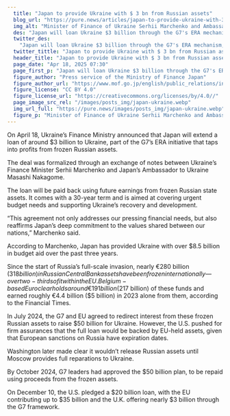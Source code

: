 ```yaml
---
  title: "Japan to provide Ukraine with $ 3 bn from Russian assets"
  blog_url: "https://pure.news/articles/japan-to-provide-ukraine-with-3-bn-from-russian-assets"
  img_alt: "Minister of Finance of Ukraine Serhii Marchenko and Ambassador of Japan to Ukraine Masashi Nakagome"
  des: "Japan will loan Ukraine $3 billion through the G7's ERA mechanism, using profits from frozen Russian assets to support Ukraine's budget and reconstruction efforts."
  twitter_des:
    "Japan will loan Ukraine $3 billion through the G7's ERA mechanism, using profits from frozen Russian assets to support Ukraine's budget and reconstruction efforts."
  twitter_tittle: "Japan to provide Ukraine with $ 3 bn from Russian assets"
  header_title: "Japan to provide Ukraine with $ 3 bn from Russian assets"
  page_date: "Apr 18, 2025 07:30"
  page_first_p: "Japan will loan Ukraine $3 billion through the G7's ERA mechanism, using profits from frozen Russian assets to support Ukraine's budget and reconstruction efforts."
  figure_author: "Press service of the Ministry of Finance Japan"
  figure_author_url: "https://www.mof.go.jp/english/public_relations/index.html"
  figure_license: "CC BY 4.0"
  figure_license_url: "https://creativecommons.org/licenses/by/4.0//"
  page_image_src_rel: "/images/posts_img/japan-ukraine.webp"
  img_url_full: "https://pure.news/images/posts_img/japan-ukraine.webp"
  figure_p: "Minister of Finance of Ukraine Serhii Marchenko and Ambassador of Japan to Ukraine Masashi Nakagome."
---
```


On April 18, Ukraine’s Finance Ministry announced that Japan will extend a loan of around $3 billion to Ukraine, part of the G7’s ERA initiative that taps into profits from frozen Russian assets.

The deal was formalized through an exchange of notes between Ukraine’s Finance Minister Serhii Marchenko and Japan’s Ambassador to Ukraine Masashi Nakagome.

The loan will be paid back using future earnings from frozen Russian state assets. It comes with a 30-year term and is aimed at covering urgent budget needs and supporting Ukraine’s recovery and development.

“This agreement not only addresses our pressing financial needs, but also reaffirms Japan’s deep commitment to the values shared between our nations,” Marchenko said.

According to Marchenko, Japan has provided Ukraine with over $8.5 billion in budget aid over the past three years.

Since the start of Russia’s full-scale invasion, nearly €280 billion ($318 billion) in Russian Central Bank assets have been frozen internationally—over two-thirds of it within the EU. Belgium-based Euroclear holds around €191 billion ($217 billion) of these funds and earned roughly €4.4 billion ($5 billion) in 2023 alone from them, according to the Financial Times.

In July 2024, the G7 and EU agreed to redirect interest from these frozen Russian assets to raise $50 billion for Ukraine. However, the U.S. pushed for firm assurances that the full loan would be backed by EU-held assets, given that European sanctions on Russia have expiration dates.

Washington later made clear it wouldn’t release Russian assets until Moscow provides full reparations to Ukraine.

By October 2024, G7 leaders had approved the $50 billion plan, to be repaid using proceeds from the frozen assets.

On December 10, the U.S. pledged a $20 billion loan, with the EU contributing up to $35 billion and the U.K. offering nearly $3 billion through the G7 framework.
